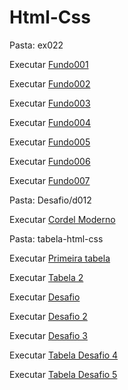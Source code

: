 # Html-Css

Pasta: ex022

Executar <a href="https://kennedydjalma.github.io/html-css/ex022/fundo001" target="_blank">Fundo001</a>

Executar <a href="https://kennedydjalma.github.io/html-css/ex022/fundo002" target="_blank">Fundo002</a>

Executar <a href="https://kennedydjalma.github.io/html-css/ex022/fundo003" target="_blank">Fundo003</a>

Executar <a href="https://kennedydjalma.github.io/html-css/ex022/fundo004" target="_blank">Fundo004</a>

Executar <a href="https://kennedydjalma.github.io/html-css/ex022/fundo005" target="_blank">Fundo005</a>

Executar <a href="https://kennedydjalma.github.io/html-css/ex022/fundo006" target="_blank">Fundo006</a>

Executar <a href="https://kennedydjalma.github.io/html-css/ex022/fundo007" target="_blank">Fundo007</a>

Pasta: Desafio/d012

Executar <a href="https://kennedydjalma.github.io/html-css/desafio/d012/" target="_blank">Cordel Moderno</a>

Pasta: tabela-html-css

Executar <a href="https://kennedydjalma.github.io/html-css/tabela-html-css/" target="_blank">Primeira tabela</a>

Executar <a href="https://kennedydjalma.github.io/html-css/tabela-html-css/tabela2" target="_blank">Tabela 2</a>

Executar <a href="https://kennedydjalma.github.io/html-css/tabela-html-css/desafio" target="_blank">Desafio </a>

Executar <a href="https://kennedydjalma.github.io/html-css/tabela-html-css/desafio2" target="_blank">Desafio 2</a>

Executar <a href="https://kennedydjalma.github.io/html-css/tabela-html-css/desafio3" target="_blank">Desafio 3</a>

Executar <a href="https://kennedydjalma.github.io/html-css/tabela-html-css/desafio4" target="_blank">Tabela Desafio 4</a>

Executar <a href="https://kennedydjalma.github.io/html-css/tabela-html-css/desafio5" target="_blank">Tabela Desafio 5</a>